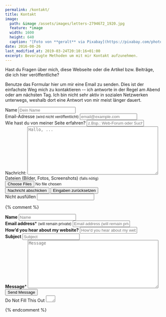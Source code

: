 ```yaml
---
permalink: /kontakt/
title: Kontakt
image:
  path: &image /assets/images/letters-2794672_1920.jpg
  feature: *image
  width: 1600
  height: 640
  caption: "[Foto von **geralt** via Pixabay](https://pixabay.com/photo-2794672/)"
date: 2016-08-26
last_modified_at: 2019-03-24T20:10:16+01:00
excerpt: Bevorzugte Methoden um mit mir Kontakt aufzunehmen.
---
```


Hast du Fragen über mich, diese Webseite oder die Artikel bzw. Beiträge, die ich
hier veröffentliche?

Benutze das Formular hier um mir eine Email zu senden. Dies ist der einfachste
Weg mich zu kontaktieren -- ich antworte in der Regel am Abend oder am nächsten
Tag. Ich bin nicht sehr aktiv in sozialen Netzwerken unterwegs, weshalb dort
eine Antwort von mir meist länger dauert.

<form id="contact" name="contact" accept-charset="UTF-8" autocomplete="off" enctype="multipart/form-data" method="POST" data-netlify-recaptcha="true" data-netlify="true" netlify-honeypot="comment">
  <div>
    <label id="lblName" for="name">Name
      <input id="name" name="name" type="text" spellcheck="false" maxlength="255" required placeholder="Dein Name">
    </label>
  </div>
  <div>
    <label id="lblEmail" for="email">Email-Adresse <small>(wird nicht veröffentlicht)</small>
      <input id="email" name="email" type="email" spellcheck="false" maxlength="255" required placeholder="email@example.com">
    </label>
  </div>
  <div>
    <label id="lblHeardOf" for="heard-of">Wie hast du von meiner Seite erfahren?
      <input id="heard-of" name="heard-of" type="text" spellcheck="true" maxlength="255" placeholder="z.Bsp.: Web-Forum oder Suche (bitte gib einen Namen oder eine Adresse an)">
    </label>
  </div>
  <div>
    <label>Nachricht: <textarea name="message" spellcheck="true" rows="10" cols="50" required placeholder="Hallo, ..."></textarea></label>
  </div>
  <div>
    <label id="lblFile" for="file">Dateien (Bilder, Fotos, Screenshots) <small>(falls nötig)</small>
      <input id="file" name="file" type="file" accept="image/*,.pdf" multiple>
    </label>
  </div>
  <div data-netlify-recaptcha="true"></div>
  <div>
    <button id="submit" name="submit" type="submit" class="btn">Nachricht abschicken</button>
    <button id="reset" name="reset" type="reset" class="btn">Eingaben zurücksetzen</button>
  </div>
  <div class="hidden">
    <label id="lblComment" for="comment">Nicht ausfüllen
      <input name="comment">
    </label>
  </div>
</form>

{% comment %}

<!-- this is an old form for reference only ! -->

<form id="form1" name="form1" accept-charset="UTF-8" autocomplete="off" enctype="multipart/form-data" method="post" novalidate action="https://dominicreich.com/cgi-bin/fm18.pl">
  <div class="form-group">
    <label class="sr-only" id="title7" for="Field7"><strong>Name</strong></label>
    <input id="Field7" name="realname" type="text" maxlength="255" placeholder="Name">
  </div>
  <div class="form-group">
    <label class="sr-only" id="title2" for="Field2"><strong>Email address</strong><span id="req_2" class="req">*</span> <small>(will remain private)</small></label>
    <input id="Field2" name="your_email" type="email" spellcheck="false" maxlength="255" required placeholder="Email address (will remain private)">
  </div>
  <div class="form-group">
    <label class="sr-only" id="title10" for="Field10"><strong>How&rsquo;d you hear about my website?</strong></label>
    <input id="Field10" name="heard_of" type="text" maxlength="255" placeholder="How&rsquo;d you hear about my website?">
  </div>
    <div class="form-group">
    <label class="sr-only" id="title11" for="Field11"><strong>Subject</strong></label>
    <input id="Field10" name="subject" type="text" maxlength="255" placeholder="Subject">
  </div>
  <div class="form-group">
    <label class="sr-only" id="title1" for="Field1"><strong>Message</strong><span id="req_1" class="req">*</span></label>
    <textarea id="Field1" name="message" spellcheck="true" rows="10" cols="50" required placeholder="Message"></textarea>
  </div>
  <div class="form-group">
    <button id="saveForm" name="saveForm" class="btn" type="submit">Send Message</button>
  </div>
  <div class="form-group hidden">
    <label for="comment">Do Not Fill This Out</label>
    <textarea name="comment" id="comment" rows="1" cols="1"></textarea>
    <input type="hidden" name="env_report" value="REMOTE_HOST,REMOTE_ADDR,REMOTE_USER,HTTP_USER_AGENT">
    <input type="hidden" name="recipient" value="webmail@dominicreich.com">
    <input type="hidden" name="email" value="webformmailer@dominicreich.com">
    <input type="hidden" name="required" value="realname,message">
    <input type="hidden" name="print_config" value="your_email,subject">
    <input type="hidden" name="print_blank_fields" value="1">
  </div>
</form>
{% endcomment %}
